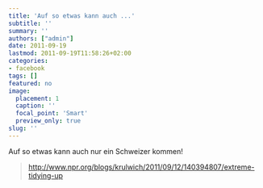 ```yaml
---
title: 'Auf so etwas kann auch ...'
subtitle: ''
summary: ''
authors: ["admin"]
date: 2011-09-19
lastmod: 2011-09-19T11:58:26+02:00
categories:
- facebook
tags: []
featured: no
image:
  placement: 1
  caption: ''
  focal_point: 'Smart'
  preview_only: true
slug: ''
---
```

Auf so etwas kann auch nur ein Schweizer kommen!
> http://www.npr.org/blogs/krulwich/2011/09/12/140394807/extreme-tidying-up

